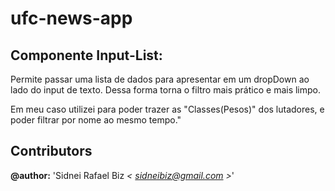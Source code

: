 # ufc-news-app

## Componente Input-List:
Permite passar uma lista de dados para apresentar em um dropDown ao lado do input de texto.
Dessa forma torna o filtro mais prático e mais limpo.

Em meu caso utilizei para poder trazer as "Classes(Pesos)" dos lutadores, e poder filtrar por nome ao mesmo tempo."

## Contributors

**@author:** 'Sidnei Rafael Biz *< [sidneibiz@gmail.com](mailto:sidneibiz@gmail.com) >*'
